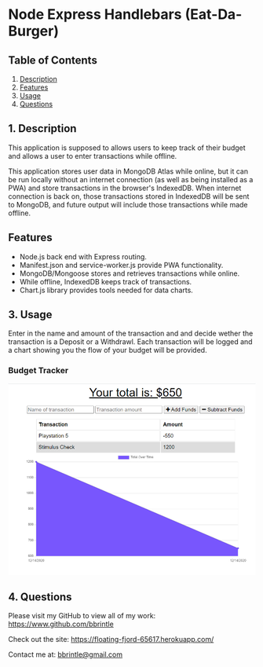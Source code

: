 # Node Express Handlebars (Eat-Da-Burger)

## Table of Contents
1. [ Description ](#desc)
2. [ Features ](#features)
3. [ Usage ](#usage)
4. [ Questions ](#quest)
    
<a name="desc"></a>
## 1. Description
This application is supposed to allows users to keep track of their budget and allows a user to enter transactions while offline.

This application stores user data in MongoDB Atlas while online, but it can be run locally without an internet connection (as well as being installed as a PWA) and store transactions in the browser's IndexedDB. When internet connection is back on, those transactions stored in IndexedDB will be sent to MongoDB, and future output will include those transactions while made offline.

<a name="features"></a>
## Features

* Node.js back end with Express routing. 
* Manifest.json and service-worker.js provide PWA functionality.
* MongoDB/Mongoose stores and retrieves transactions while online. 
* While offline, IndexedDB keeps track of transactions.
* Chart.js library provides tools needed for data charts.

    
<a name="usage"></a>
## 3. Usage
Enter in the name and amount of the transaction and and decide wether the transaction is a Deposit or a Withdrawl. Each transaction will be logged and a chart showing you the flow of your budget will be provided.
<br>
<h3>Budget Tracker</h3>
<img src="./public/images/Capture.PNG">
<br>


<a name="quest"></a>
## 4. Questions
Please visit my GitHub to view all of my work:
https://www.github.com/bbrintle 

Check out the site:
https://floating-fjord-65617.herokuapp.com/

Contact me at: bbrintle@gmail.com